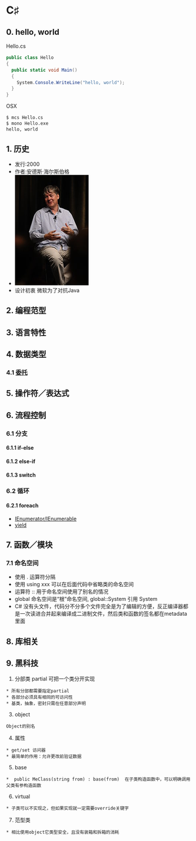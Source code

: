 # C♯

## 0. hello, world
Hello.cs
```cs
public class Hello
{
  public static void Main()
  {
    System.Console.WriteLine("hello, world");
  }
}
```
OSX
```shell
$ mcs Hello.cs
$ mono Hello.exe
hello, world
```
## 1. 历史
* 发行:2000
* 作者:安德斯·海尔斯伯格
* ![](https://github.com/mingchaoyan/MyUsedLanguages/blob/master/CSharp/Anders_Hejlsberg.jpg)
* 设计初衷 微软为了对抗Java

## 2. 编程范型

## 3. 语言特性

## 4. 数据类型

### 4.1 [委托](https://github.com/mingchaoyan/MyUsedLanguages/blob/master/CSharp/Misc/Delegate.md)

## 5. 操作符／表达式

## 6. 流程控制

### 6.1 分支

#### 6.1.1 if-else

#### 6.1.2 else-if

#### 6.1.3 switch

### 6.2 循环

#### 6.2.1 foreach

* [IEnumerator/IEnumerable](https://github.com/mingchaoyan/MyUsedLanguages/blob/master/CSharp/Misc/IEnumerator_And_IEnumerable.md)
* [yield](https://github.com/mingchaoyan/MyUsedLanguages/blob/master/CSharp/Misc/Yield.md)

## 7. 函数／模块

### 7.1 命名空间
* 使用 . 运算符分隔
* 使用 using xxx 可以在后面代码中省略类的命名空间
* 运算符 :: 用于命名空间使用了别名的情况
* global 命名空间是“根”命名空间, global::System 引用 System
* C# 没有头文件，代码分不分多个文件完全是为了编辑的方便，反正编译器都是一次读进合并起来编译成二进制文件，然后类和函数的签名都在metadata里面

## 8. 库相关

## 9. 黑科技
1. 分部类 partial 可把一个类分开实现
```
* 所有分部都需要指定partial
* 各部分必须具有相同的可访问性
* 基类，抽象，密封只需在任意部分声明
```
3. object
```
Object的别名
```
4. 属性
```
* get/set 访问器
* 最简单的作用：允许更改前验证数据
```
5. base
```
*  public MeClass(string from) : base(from)  在子类构造函数中，可以明确调用父类有参构造函数
```
6. virtual
```
* 子类可以不实现之，但如果实现就一定需要override关键字
```
7. 范型类
```
* 相比使用object它类型安全，且没有装箱和拆箱的消耗
```
